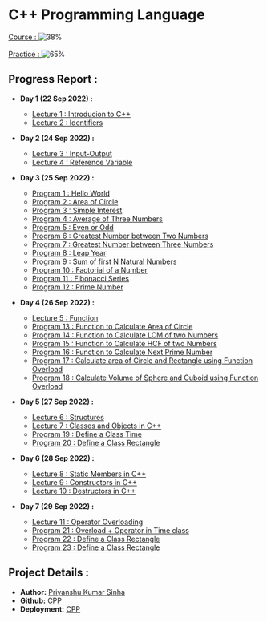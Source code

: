 # C++ Programming Language
[Course : ](https://www.youtube.com/playlist?list=PLLYz8uHU480j37APNXBdPz7YzAi4XlQUF)  ![38%](https://progress-bar.dev/38) <br><br>
[Practice : ](https://www.mysirg.com/programming-examples/cpp-programs/) ![65%](https://progress-bar.dev/65)

## Progress Report :
- **Day 1 (22 Sep 2022) :** 
	- [Lecture 1 : Introducion to C++](https://priyanshukumarsinha.github.io/CPP/lect1) 
	- [Lecture 2 : Identifiers](https://priyanshukumarsinha.github.io/CPP/lect2)

- **Day 2 (24 Sep 2022) :** 
	- [Lecture 3 : Input-Output](https://priyanshukumarsinha.github.io/CPP/lect3) 
	- [Lecture 4 : Reference Variable](https://priyanshukumarsinha.github.io/CPP/lect4) 

- **Day 3 (25 Sep 2022) :**
	- [Program 1 : Hello World](https://priyanshukumarsinha.github.io/CPP/1_HelloWorld.cpp)
	- [Program 2 : Area of Circle](https://priyanshukumarsinha.github.io/CPP/2_areaOfCircle.cpp)
	- [Program 3 : Simple Interest](https://priyanshukumarsinha.github.io/CPP/3_simpleInterest.cpp)
	- [Program 4 : Average of Three Numbers](https://priyanshukumarsinha.github.io/CPP/4_averageOfThree.cpp)
	- [Program 5 : Even or Odd](https://priyanshukumarsinha.github.io/CPP/5_evenOdd.cpp)
	- [Program 6 : Greatest Number between Two Numbers](https://priyanshukumarsinha.github.io/CPP/6_greatestTwo.cpp)
	- [Program 7 : Greatest Number between Three Numbers](https://priyanshukumarsinha.github.io/CPP/7_greatestBetweenThree.cpp)
	- [Program 8 : Leap Year](https://priyanshukumarsinha.github.io/CPP/8_leapYear.cpp)		
	- [Program 9 : Sum of first N Natural Numbers](https://priyanshukumarsinha.github.io/CPP/9_sumOfN.cpp)		
	- [Program 10 : Factorial of a Number](https://priyanshukumarsinha.github.io/CPP/10_factorial.cpp)		
	- [Program 11 : Fibonacci Series](https://priyanshukumarsinha.github.io/CPP/11_fibnacci.cpp)		
	- [Program 12 : Prime Number](https://priyanshukumarsinha.github.io/CPP/12_prime.cpp)		

- **Day 4 (26 Sep 2022) :**
	- [Lecture 5 : Function](https://priyanshukumarsinha.github.io/CPP/lect5)
	- [Program 13 : Function to Calculate Area of Circle](https://priyanshukumarsinha.github.io/CPP/13_areaFunc.cpp)			
	- [Program 14 : Function to Calculate LCM of two Numbers](https://priyanshukumarsinha.github.io/CPP/14_LCMFunc.cpp)		
	- [Program 15 : Function to Calculate HCF of two Numbers](https://priyanshukumarsinha.github.io/CPP/15_HCFFunc.cpp)		
	- [Program 16 : Function to Calculate Next Prime Number](https://priyanshukumarsinha.github.io/CPP/16_nextPrime.cpp)		
	- [Program 17 : Calculate area of Circle and Rectangle using Function Overload](https://priyanshukumarsinha.github.io/CPP/17_funcOverloadAreaCirRect.cpp)		
	- [Program 18 : Calculate Volume of Sphere and Cuboid using Function Overload](https://priyanshukumarsinha.github.io/CPP/18_funcOverloadVolSphCuboid.cpp)		

- **Day 5 (27 Sep 2022) :**
	- [Lecture 6 : Structures](https://priyanshukumarsinha.github.io/CPP/lect6)
	- [Lecture 7 : Classes and Objects in C++](https://priyanshukumarsinha.github.io/CPP/lect7)
	- [Program 19 : Define a Class Time](https://priyanshukumarsinha.github.io/CPP/19_timeClass.cpp)		
	- [Program 20 : Define a Class Rectangle](https://priyanshukumarsinha.github.io/CPP/20_rectClass.cpp)
	
- **Day 6 (28 Sep 2022) :**
	- [Lecture 8 : Static Members in C++](https://priyanshukumarsinha.github.io/CPP/lect8)
	- [Lecture 9 : Constructors in C++](https://priyanshukumarsinha.github.io/CPP/lect9)
	- [Lecture 10 : Destructors in C++](https://priyanshukumarsinha.github.io/CPP/lect10)

- **Day 7 (29 Sep 2022) :**
	- [Lecture 11 : Operator Overloading](https://priyanshukumarsinha.github.io/CPP/lect11)
	- [Program 21 : Overload + Operator in Time class](https://priyanshukumarsinha.github.io/CPP/21_+OpOverloadTime.cpp)
	- [Program 22 : Define a Class Rectangle](https://priyanshukumarsinha.github.io/CPP/22_subscriptOpOverload.cpp)
	- [Program 23 : Define a Class Rectangle](https://priyanshukumarsinha.github.io/CPP/23_paranthesisOoverload.cpp)
		
## Project Details : 
- **Author:** [Priyanshu Kumar Sinha](https://github.com/priyanshukumarsinha)
- **Github:** [CPP](https://github.com/priyanshukumarsinha/CPP)
- **Deployment:** [CPP](https://priyanshukumarsinha.github.io/CPP)
